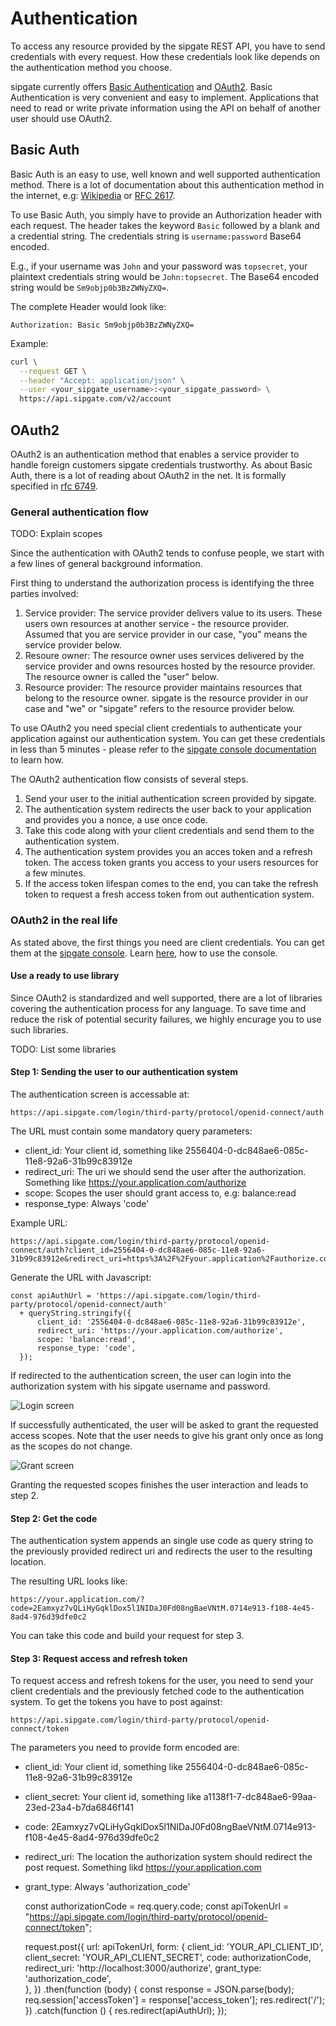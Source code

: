 # Authentication

To access any resource provided by the sipgate REST API,  you have to send credentials with every request. How these credentials look like depends on the authentication method you choose. 

 
sipgate currently offers [Basic Authentication](#basic-auth) and [OAuth2](#oauth2). Basic Authentication is very convenient and easy to implement. Applications that need to read or write private information using the API on behalf of another user should use OAuth2. 


## Basic Auth

Basic Auth is an easy to use, well known and well supported authentication method. There is a lot of documentation about this authentication method in the internet, e.g: [Wikipedia](https://de.wikipedia.org/wiki/HTTP-Authentifizierung#Basic_Authentication) or [RFC 2617](https://www.ietf.org/rfc/rfc2617.txt).

To use Basic Auth, you simply have to provide an Authorization header with each request. The header takes the keyword `Basic` followed by a blank and a credential string. The credentials string is `username:password` Base64 encoded. 

E.g., if your username was `John` and your password was `topsecret`, your plaintext credentials string would be `John:topsecret`. The Base64 encoded string would be `Sm9objp0b3BzZWNyZXQ=`.  

The complete Header would look like:

``` 
Authorization: Basic Sm9objp0b3BzZWNyZXQ=
```

Example:
```bash
curl \
  --request GET \
  --header "Accept: application/json" \
  --user <your_sipgate_username>:<your_sipgate_password> \
  https://api.sipgate.com/v2/account
```


## OAuth2

OAuth2 is an authentication method that enables a service provider to handle foreign customers sipgate credentials trustworthy. As about Basic Auth, there is a lot of reading about OAuth2 in the net. It is formally specified in [rfc 6749](https://tools.ietf.org/html/rfc6749).


### General authentication flow

TODO: Explain scopes

Since the authentication with OAuth2 tends to confuse people, we start with a few lines of general background information.
 
First thing to understand the authorization process is identifying the three parties involved: 

1. Service provider: The service provider delivers value to its users. These users own resources at another service - the resource provider. Assumed that you are service provider in our case, "you" means the service provider below. 
3. Resoure owner: The resource owner uses services delivered by the service provider and owns resources hosted by the resource provider. The resource owner is called the "user" below.  
2. Resource provider: The resource provider maintains resources that belong to the resource owner. sipgate is the resource provider in our case and "we" or "sipgate" refers to the resource provider below. 

To use OAuth2 you need special client credentials to authenticate your application against our authentication system. You can get these credentials in less than 5 minutes - please refer to the [sipgate console documentation]() to learn how. 

The OAuth2 authentication flow consists of several steps. 

1. Send your user to the initial authentication screen provided by sipgate. 
2. The authentication system redirects the user back to your application and provides you a nonce, a use once code. 
3. Take this code along with your client credentials and send them to the authentication system. 
4. The authentication system provides you an acces token and a refresh token. The access token grants you access to your users resources for a few minutes. 
5. If the access token lifespan comes to the end, you can take the refresh token to request a fresh access token from out authentication system.

### OAuth2 in the real life

As stated above, the first things you need are client credentials. You can get them at the [sipgate console](https://console.sipgate.com). Learn [here](), how to use the console.

#### Use a ready to use library

Since OAuth2 is standardized and well supported, there are a lot of libraries covering the authentication process for any language. To save time and reduce the risk of potential security failures, we highly encurage you to use such libraries. 

TODO: List some libraries

#### Step 1: Sending the user to our authentication system

The authentication screen is accessable at: 

    https://api.sipgate.com/login/third-party/protocol/openid-connect/auth

The URL must contain some mandatory query parameters: 

- client_id: Your client id, something like 2556404-0-dc848ae6-085c-11e8-92a6-31b99c83912e
- redirect_uri: The uri we should send the user after the authorization. Something like https://your.application.com/authorize
- scope: Scopes the user should grant access to, e.g: balance:read
- response_type: Always 'code'

Example URL: 

    https://api.sipgate.com/login/third-party/protocol/openid-connect/auth?client_id=2556404-0-dc848ae6-085c-11e8-92a6-31b99c83912e&redirect_uri=https%3A%2F%2Fyour.application%2Fauthorize.com&scope=balance%3Aread&response_type=code
  
Generate the URL with Javascript: 
  
    const apiAuthUrl = 'https://api.sipgate.com/login/third-party/protocol/openid-connect/auth'
      + queryString.stringify({
          client_id: '2556404-0-dc848ae6-085c-11e8-92a6-31b99c83912e',
          redirect_uri: 'https://your.application.com/authorize',
          scope: 'balance:read',
          response_type: 'code',
      });  

If redirected to the authentication screen, the user can login into the authorization system with his sipgate username and password. 

![Login screen](images/login_screen.png)

If successfully authenticated, the user will be asked to grant the requested access scopes. Note that the user needs to give his grant only once as long as the scopes do not change.

![Grant screen](images/grant_screen.png)

Granting the requested scopes finishes the user interaction and leads to step 2. 

#### Step 2: Get the code ####

The authentication system appends an single use code as query string to the previously provided redirect uri and redirects the user to the resulting location. 

The resulting URL looks like:

    https://your.application.com/?code=2Eamxyz7vQLiHyGqklDox5l1NIDaJ0Fd08ngBaeVNtM.0714e913-f108-4e45-8ad4-976d39dfe0c2
 
You can take this code and build your request for step 3. 

#### Step 3: Request access and refresh token ####

To request access and refresh tokens for the user, you need to send your client credentials and the previously fetched code to the authentication system. To get the tokens you have to post against: 

    https://api.sipgate.com/login/third-party/protocol/openid-connect/token

The parameters you need to provide form encoded are: 

- client_id: Your client id, something like 2556404-0-dc848ae6-085c-11e8-92a6-31b99c83912e
- client_secret:  Your client id, something like a1138f1-7-dc848ae6-99aa-23ed-23a4-b7da6846f141
- code: 2Eamxyz7vQLiHyGqklDox5l1NIDaJ0Fd08ngBaeVNtM.0714e913-f108-4e45-8ad4-976d39dfe0c2
- redirect_uri: The location the authorization system should redirect the post request. Something likd https://your.application.com
- grant_type: Always 'authorization_code'


    const authorizationCode = req.query.code;
    const apiTokenUrl = "https://api.sipgate.com/login/third-party/protocol/openid-connect/token";
    
    request.post({
      url: apiTokenUrl,
      form: {
        client_id: 'YOUR_API_CLIENT_ID',
        client_secret: 'YOUR_API_CLIENT_SECRET',
        code: authorizationCode,
        redirect_uri: 'http://localhost:3000/authorize',
        grant_type: 'authorization_code',    
      },
    })
      .then(function (body) {
        const response = JSON.parse(body);
        req.session['accessToken'] = response['access_token'];
        res.redirect('/');
      })
      .catch(function () {
        res.redirect(apiAuthUrl);
      });
